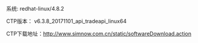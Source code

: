 系统: redhat-linux/4.8.2

CTP版本： v6.3.8_20171101_api_tradeapi_linux64

CTP下载地址：http://www.simnow.com.cn/static/softwareDownload.action